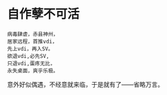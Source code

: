 自作孽不可活
=================

	病毒肆虐，赤县神州，
	居家远程，首推vdi，
	先上vdi，再入SV。
	欲退vdi,必先SV,
	只退vdi,蛋疼无比，
	永失桌面，爽乎乐极。

意外好似偶遇，不经意就来临，于是就有了——省略万言。
